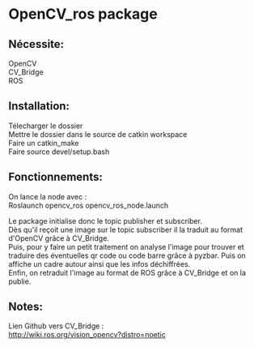 # OpenCV_ros package

## Nécessite:

OpenCV  
CV_Bridge  
ROS

## Installation:

Télecharger le dossier  
Mettre le dossier dans le source de catkin workspace  
Faire un catkin_make  
Faire source devel/setup.bash

## Fonctionnements:

On lance la node avec :  
Roslaunch opencv_ros opencv_ros_node.launch  

Le package initialise donc le topic publisher et subscriber.  
Dès qu'il reçoit une image sur le topic subscriber il la traduit au format d'OpenCV grâce à CV_Bridge.  
Puis, pour y faire un petit traitement on analyse l'image pour trouver et traduire des éventuelles qr code ou code barre grâce à pyzbar. Puis on affiche un cadre autour ainsi que les infos déchiffrées.  
Enfin, on retraduit l'image au format de ROS grâce à CV_Bridge et on la publie.

## Notes:

Lien Github vers CV_Bridge :  
http://wiki.ros.org/vision_opencv?distro=noetic
